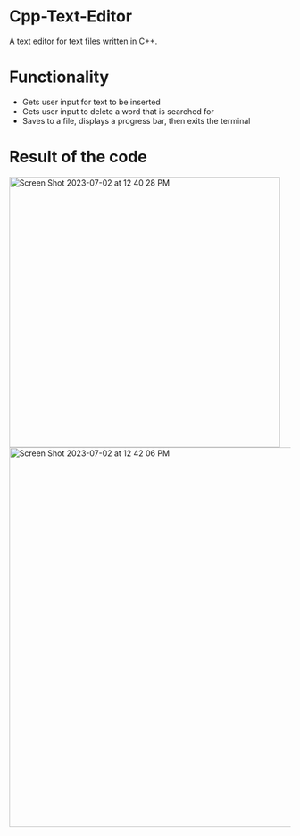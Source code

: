 # Cpp-Text-Editor
A text editor for text files written in C++.

# Functionality
  - Gets user input for text to be inserted
  - Gets user input to delete a word that is searched for
  - Saves to a file, displays a progress bar, then exits the terminal

# Result of the code
<img width="485" alt="Screen Shot 2023-07-02 at 12 40 28 PM" src="https://github.com/Coding4life92/Cpp-Text-Editor/assets/50407744/54980f81-6c19-4df3-bdb5-66df2567b285">
<img width="681" alt="Screen Shot 2023-07-02 at 12 42 06 PM" src="https://github.com/Coding4life92/Cpp-Text-Editor/assets/50407744/caa401e3-68da-4a6f-bee0-a10a3db90e0f">
